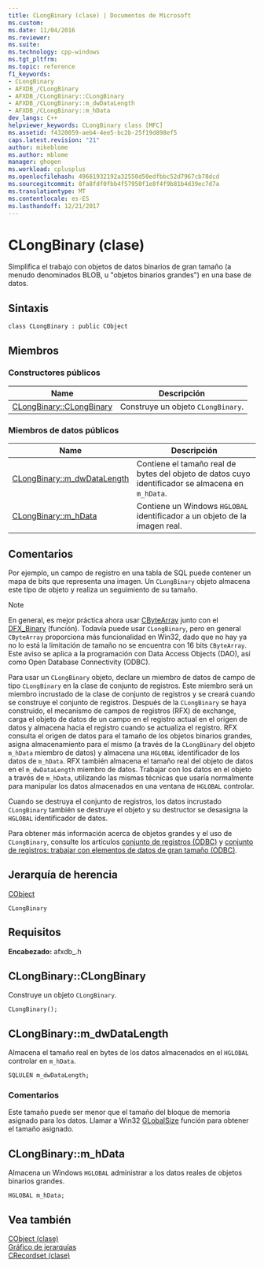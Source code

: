 ```yaml
---
title: CLongBinary (clase) | Documentos de Microsoft
ms.custom: 
ms.date: 11/04/2016
ms.reviewer: 
ms.suite: 
ms.technology: cpp-windows
ms.tgt_pltfrm: 
ms.topic: reference
f1_keywords:
- CLongBinary
- AFXDB_/CLongBinary
- AFXDB_/CLongBinary::CLongBinary
- AFXDB_/CLongBinary::m_dwDataLength
- AFXDB_/CLongBinary::m_hData
dev_langs: C++
helpviewer_keywords: CLongBinary class [MFC]
ms.assetid: f4320059-aeb4-4ee5-bc2b-25f19d898ef5
caps.latest.revision: "21"
author: mikeblome
ms.author: mblome
manager: ghogen
ms.workload: cplusplus
ms.openlocfilehash: 49661932192a32550d50edfbbc52d7967cb78dcd
ms.sourcegitcommit: 8fa8fdf0fbb4f57950f1e8f4f9b81b4d39ec7d7a
ms.translationtype: MT
ms.contentlocale: es-ES
ms.lasthandoff: 12/21/2017
---
```

# <a name="clongbinary-class"></a>CLongBinary (clase)
Simplifica el trabajo con objetos de datos binarios de gran tamaño (a menudo denominados BLOB, u "objetos binarios grandes") en una base de datos.  
  
## <a name="syntax"></a>Sintaxis  
  
```  
class CLongBinary : public CObject  
```  
  
## <a name="members"></a>Miembros  
  
### <a name="public-constructors"></a>Constructores públicos  
  
|Name|Descripción|  
|----------|-----------------|  
|[CLongBinary::CLongBinary](#clongbinary)|Construye un objeto `CLongBinary`.|  
  
### <a name="public-data-members"></a>Miembros de datos públicos  
  
|Name|Descripción|  
|----------|-----------------|  
|[CLongBinary::m_dwDataLength](#m_dwdatalength)|Contiene el tamaño real de bytes del objeto de datos cuyo identificador se almacena en `m_hData`.|  
|[CLongBinary::m_hData](#m_hdata)|Contiene un Windows `HGLOBAL` identificador a un objeto de la imagen real.|  
  
## <a name="remarks"></a>Comentarios  
 Por ejemplo, un campo de registro en una tabla de SQL puede contener un mapa de bits que representa una imagen. Un `CLongBinary` objeto almacena este tipo de objeto y realiza un seguimiento de su tamaño.  
  
> [!NOTE]
>  En general, es mejor práctica ahora usar [CByteArray](../../mfc/reference/cbytearray-class.md) junto con el [DFX_Binary](record-field-exchange-functions.md#dfx_binary) (función). Todavía puede usar `CLongBinary`, pero en general `CByteArray` proporciona más funcionalidad en Win32, dado que no hay ya no lo está la limitación de tamaño no se encuentra con 16 bits `CByteArray`. Este aviso se aplica a la programación con Data Access Objects (DAO), así como Open Database Connectivity (ODBC).  
  
 Para usar un `CLongBinary` objeto, declare un miembro de datos de campo de tipo `CLongBinary` en la clase de conjunto de registros. Este miembro será un miembro incrustado de la clase de conjunto de registros y se creará cuando se construye el conjunto de registros. Después de la `CLongBinary` se haya construido, el mecanismo de campos de registros (RFX) de exchange, carga el objeto de datos de un campo en el registro actual en el origen de datos y almacena hacia el registro cuando se actualiza el registro. RFX consulta el origen de datos para el tamaño de los objetos binarios grandes, asigna almacenamiento para el mismo (a través de la `CLongBinary` del objeto `m_hData` miembro de datos) y almacena una `HGLOBAL` identificador de los datos de `m_hData`. RFX también almacena el tamaño real del objeto de datos en el `m_dwDataLength` miembro de datos. Trabajar con los datos en el objeto a través de `m_hData`, utilizando las mismas técnicas que usaría normalmente para manipular los datos almacenados en una ventana de `HGLOBAL` controlar.  
  
 Cuando se destruya el conjunto de registros, los datos incrustado `CLongBinary` también se destruye el objeto y su destructor se desasigna la `HGLOBAL` identificador de datos.  
  
 Para obtener más información acerca de objetos grandes y el uso de `CLongBinary`, consulte los artículos [conjunto de registros (ODBC)](../../data/odbc/recordset-odbc.md) y [conjunto de registros: trabajar con elementos de datos de gran tamaño (ODBC)](../../data/odbc/recordset-working-with-large-data-items-odbc.md).  
  
## <a name="inheritance-hierarchy"></a>Jerarquía de herencia  
 [CObject](../../mfc/reference/cobject-class.md)  
  
 `CLongBinary`  
  
## <a name="requirements"></a>Requisitos  
 **Encabezado:** afxdb_.h  
  
##  <a name="clongbinary"></a>CLongBinary::CLongBinary  
 Construye un objeto `CLongBinary`.  
  
```  
CLongBinary();
```  
  
##  <a name="m_dwdatalength"></a>CLongBinary::m_dwDataLength  
 Almacena el tamaño real en bytes de los datos almacenados en el `HGLOBAL` controlar en `m_hData`.  
  
```  
SQLULEN m_dwDataLength;  
```  
  
### <a name="remarks"></a>Comentarios  
 Este tamaño puede ser menor que el tamaño del bloque de memoria asignado para los datos. Llamar a Win32 [GLobalSize](http://msdn.microsoft.com/library/windows/desktop/aa366593) función para obtener el tamaño asignado.  
  
##  <a name="m_hdata"></a>CLongBinary::m_hData  
 Almacena un Windows `HGLOBAL` administrar a los datos reales de objetos binarios grandes.  
  
```  
HGLOBAL m_hData;  
```  
  
## <a name="see-also"></a>Vea también  
 [CObject (clase)](../../mfc/reference/cobject-class.md)   
 [Gráfico de jerarquías](../../mfc/hierarchy-chart.md)   
 [CRecordset (clase)](../../mfc/reference/crecordset-class.md)
